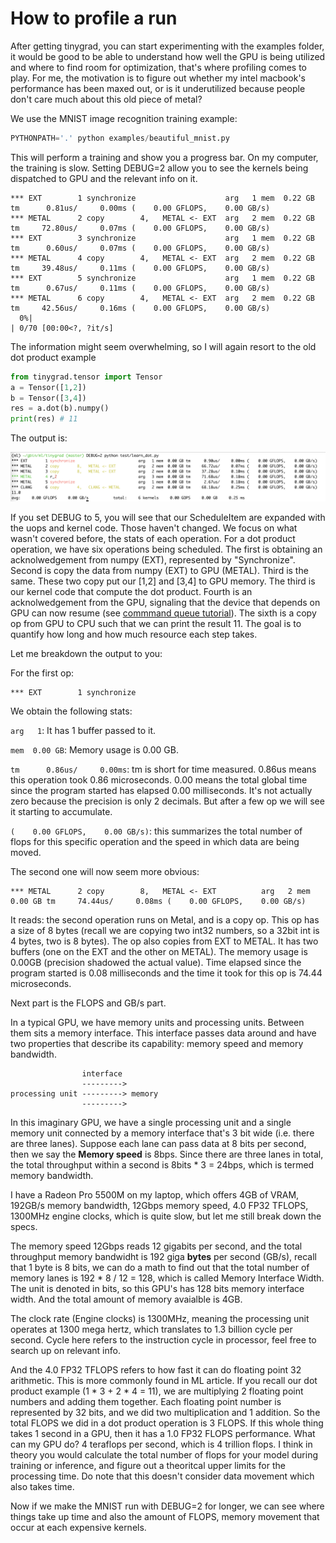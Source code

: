 # How to profile a run

After getting tinygrad, you can start experimenting with
the examples folder, it would be good to be able to understand how well
the GPU is being utilized and where to find room for optimization, 
that's where profiling comes to play. For me, the motivation is to figure out
whether my intel macbook's performance has been maxed out, or is it underutilized 
because people don't care much about this old piece of metal? 

We use the MNIST image recognition training example:

```python
PYTHONPATH='.' python examples/beautiful_mnist.py
```

This will perform a training and show you a progress bar. On my computer, the
training is slow. Setting DEBUG=2 allow you to see the kernels being dispatched
to GPU and the relevant info on it.

```
*** EXT        1 synchronize                    arg   1 mem  0.22 GB tm      0.81us/     0.00ms (    0.00 GFLOPS,    0.00 GB/s)
*** METAL      2 copy        4,   METAL <- EXT  arg   2 mem  0.22 GB tm     72.80us/     0.07ms (    0.00 GFLOPS,    0.00 GB/s)
*** EXT        3 synchronize                    arg   1 mem  0.22 GB tm      0.60us/     0.07ms (    0.00 GFLOPS,    0.00 GB/s)
*** METAL      4 copy        4,   METAL <- EXT  arg   2 mem  0.22 GB tm     39.48us/     0.11ms (    0.00 GFLOPS,    0.00 GB/s)
*** EXT        5 synchronize                    arg   1 mem  0.22 GB tm      0.67us/     0.11ms (    0.00 GFLOPS,    0.00 GB/s)
*** METAL      6 copy        4,   METAL <- EXT  arg   2 mem  0.22 GB tm     42.56us/     0.16ms (    0.00 GFLOPS,    0.00 GB/s)
  0%|                                                                                                        | 0/70 [00:00<?, ?it/s]
```

The information might seem overwhelming, so I will again resort to the old dot product example

```python
from tinygrad.tensor import Tensor
a = Tensor([1,2])
b = Tensor([3,4])
res = a.dot(b).numpy()
print(res) # 11
```

The output is:

<img src="images/image15.png">

If you set DEBUG to 5, you will see that our ScheduleItem
are expanded with the uops and kernel code. Those haven't changed. We focus on
what wasn't covered before, the stats of each operation. For a dot product operation,
we have six operations being scheduled. The first is obtaining an acknolwedgement from
numpy (EXT), represented by "Synchronize". Second is copy the data from numpy (EXT) 
to GPU (METAL). Third is the same. These two copy put our [1,2] and [3,4] to GPU
memory. The third is our kernel code that compute the dot product. Fourth is 
an acknolwedgement from the GPU, signaling that the device that depends on GPU
can now resume (see [commmand queue tutorial](commandqueue.md)). The sixth is
a copy op from GPU to CPU such that we can print the result 11. The goal is to
quantify how long and how much resource each step takes. 

Let me breakdown the output to you:

For the first op:
```
*** EXT        1 synchronize
```

We obtain the following stats:

`arg   1`: It has 1 buffer passed to it.

`mem  0.00 GB`: Memory usage is 0.00 GB.

`tm      0.86us/     0.00ms`: tm is short for time measured. 0.86us means 
this operation took 0.86 microseconds. 0.00 means the total global time since
the program started has elapsed 0.00 milliseconds. It's not actually zero because 
the precision is only 2 decimals. But after a few op we will see it starting to
accumulate.

`(    0.00 GFLOPS,    0.00 GB/s)`: this summarizes the total number of flops for
this specific operation and the speed in which data are being moved.

The second one will now seem more obvious:
```
*** METAL      2 copy        8,   METAL <- EXT          arg   2 mem  0.00 GB tm     74.44us/     0.08ms (    0.00 GFLOPS,    0.00 GB/s)
```

It reads: the second operation runs on Metal, and is a copy op. This op has a size
of 8 bytes (recall we are copying two int32 numbers, so a 32bit int is 4 bytes, two is 8 bytes).
The op also copies from EXT to METAL. It has two buffers (one on the EXT and the other on METAL).
The memory usage is 0.00GB (precision shadowed the actual value). Time elapsed since the program started
is 0.08 milliseconds and the time it took for this op is 74.44 microseconds. 

Next part is the FLOPS and GB/s part. 

In a typical GPU, we have memory units and processing units. Between them
sits a memory interface. This interface passes data around and have two properties
that describe its capability: memory speed and memory bandwidth. 

```
                interface
                --------->  
processing unit ---------> memory
                --------->
```

In this imaginary GPU, we have a single processing unit and a single memory unit
connected by a memory interface that's 3 bit wide (i.e. there are three
lanes). Suppose each lane can pass data at 8 bits per second, then we say the 
**Memory speed** is 8bps. Since there are three lanes in total, the total throughput
within a second is 8bits * 3 = 24bps, which is termed memory bandwidth. 

I have
a Radeon Pro 5500M on my laptop, which offers 4GB of VRAM, 192GB/s memory bandwidth,
12Gbps memory speed, 4.0 FP32 TFLOPS, 1300MHz engine clocks, which is quite slow, but 
let me still break down the specs.

The memory speed 12Gbps reads 12 gigabits per second, and the
total throughput memory bandwidht is 192 giga **bytes** per second (GB/s),
recall that 1 byte is 8 bits, we can do a math to find out that the total number
of memory lanes is 192 * 8 / 12 = 128, which is called Memory Interface Width.
The unit is denoted in bits, so this GPU's has 128 bits memory interface width.
And the total amount of memory avaialble is 4GB. 

The clock rate (Engine clocks) is 1300MHz, meaning the processing unit
operates at 1300 mega hertz, which translates to 1.3 billion cycle per
second. Cycle here refers to the instruction cycle in processor, feel free to
search up on relevant info. 

And the 4.0 FP32 TFLOPS refers to how fast it can do floating point 32 arithmetic.
This is more commonly found in ML article. If you recall our dot product example (1 * 3 + 2 * 4 = 11),
we are multiplying 2 floating point numbers and adding them together. Each floating 
point number is represented by 32 bits, and we did two multiplication and 1 addition.
So the total FLOPS we did in a dot product operation is 3 FLOPS. If this whole thing
takes 1 second in a GPU, then it has a 1.0 FP32 FLOPS performance. What can my
GPU do? 4 teraflops per second, which is 4 trillion flops. I think in theory you would
calculate the total number of flops for your model during training or inference,
and figure out a theoritcal upper limits for the processing time. Do note that
this doesn't consider data movement which also takes time. 

Now if we make the MNIST run with DEBUG=2 for longer, we can see where
things take up time and also the amount of FLOPS, memory movement that occur
at each expensive kernels. 